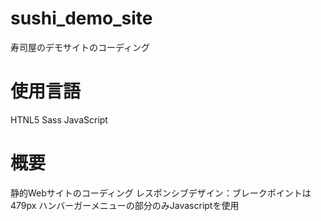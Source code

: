 # sushi_demo_site
寿司屋のデモサイトのコーディング

# 使用言語
HTNL5
Sass
JavaScript

# 概要
静的Webサイトのコーディング
レスポンシブデザイン：ブレークポイントは479px
ハンバーガーメニューの部分のみJavascriptを使用